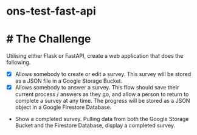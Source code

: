 # ons-test-fast-api



# # The Challenge
Utilising either Flask or FastAPI, create a web application that does the following.
- [x] Allows somebody to create or edit a survey. This survey will be stored as a JSON file in a Google Storage Bucket.
- [x] Allows somebody to answer a survey. This flow should save their current process / answers as they go, and allow a person to return to complete a survey at any time. The progress will be stored as a JSON object in a Google Firestore Database.
- Show a completed survey. Pulling data from both the Google Storage Bucket and the Firestore Database, display a completed survey.
